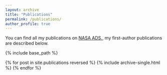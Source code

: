 ```yaml
---
layout: archive
title: "Publications"
permalink: /publications/
author_profile: true
---
```

You can find all my publications on <u><a href="https://ui.adsabs.harvard.edu/public-libraries/AjXwsSYNQ6uoD2YCTMt2Kw">NASA ADS</a>.</u>, my first-author publications are described below. 

{% include base_path %}

{% for post in site.publications reversed %}
  {% include archive-single.html %}
{% endfor %}

